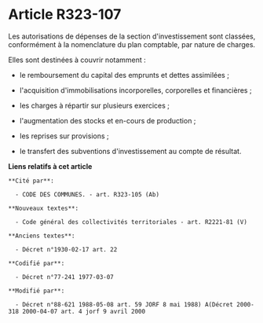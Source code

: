 # Article R323-107

Les autorisations de dépenses de la section d'investissement sont classées, conformément à la nomenclature du plan comptable,
par nature de charges.

Elles sont destinées à couvrir notamment :

- le remboursement du capital des emprunts et dettes assimilées ;

- l'acquisition d'immobilisations incorporelles, corporelles et financières ;

- les charges à répartir sur plusieurs exercices ;

- l'augmentation des stocks et en-cours de production ;

- les reprises sur provisions ;

- le transfert des subventions d'investissement au compte de résultat.

**Liens relatifs à cet article**

	**Cité par**:

	  - CODE DES COMMUNES. - art. R323-105 (Ab)

	**Nouveaux textes**:

	  - Code général des collectivités territoriales - art. R2221-81 (V)

	**Anciens textes**:

	  - Décret n°1930-02-17 art. 22

	**Codifié par**:

	  - Décret n°77-241 1977-03-07

	**Modifié par**:

	  - Décret n°88-621 1988-05-08 art. 59 JORF 8 mai 1988) A(Décret 2000-318 2000-04-07 art. 4 jorf 9 avril 2000
